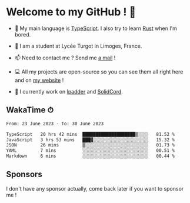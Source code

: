 # Welcome to my GitHub ! 🌃

- 🔭 My main language is [TypeScript](https://www.typescriptlang.org/). I also try to learn [Rust](https://www.rust-lang.org/) when I'm bored. 

- 🌱 I am a student at Lycée Turgot in Limoges, France.

- 📫 Need to contact me ? Send me <a href="mailto:mikkel@milescode.dev">a mail</a> !

- 💻 All my projects are open-source so you can see them all right here and on <a href="https://www.vexcited.ml">my website</a> !

- 👀 I currently work on [lpadder](https://github.com/Vexcited/lpadder) and [SolidCord](https://github.com/Vexcited/SolidCord).

## WakaTime ⏱

<!--START_SECTION:waka-->

```txt
From: 23 June 2023 - To: 30 June 2023

TypeScript   20 hrs 42 mins  ████████████████████▒░░░░   81.52 %
JavaScript   3 hrs 53 mins   ███▓░░░░░░░░░░░░░░░░░░░░░   15.32 %
JSON         26 mins         ▒░░░░░░░░░░░░░░░░░░░░░░░░   01.73 %
YAML         7 mins          ░░░░░░░░░░░░░░░░░░░░░░░░░   00.51 %
Markdown     6 mins          ░░░░░░░░░░░░░░░░░░░░░░░░░   00.44 %
```

<!--END_SECTION:waka-->

## Sponsors

I don't have any sponsor actually, come back later if you want to sponsor me !
